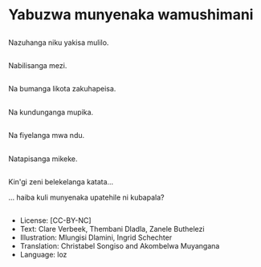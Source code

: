 # Yabuzwa munyenaka wamushimani

##
Nazuhanga niku yakisa mulilo.

##
Nabilisanga mezi.

##
Na bumanga likota zakuhapeisa.

##
Na kundunganga mupika.

##
Na fiyelanga mwa ndu.

##
Natapisanga mikeke.

##
Kin'gi zeni belekelanga katata...

... haiba kuli munyenaka upatehile ni kubapala?

##
* License: [CC-BY-NC]
* Text: Clare Verbeek, Thembani Dladla, Zanele Buthelezi
* Illustration: Mlungisi Dlamini, Ingrid Schechter
* Translation: Christabel Songiso and Akombelwa Muyangana
* Language: loz
